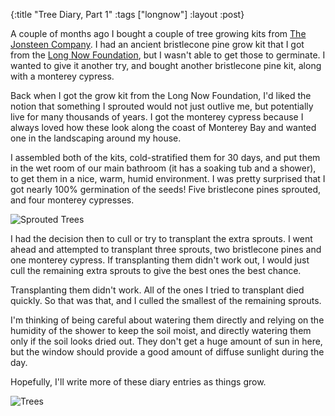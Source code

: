 {:title "Tree Diary, Part 1"
 :tags ["longnow"]
 :layout :post}

A couple of months ago I bought a couple of tree growing
kits from [The Jonsteen Company](https://sequoiatrees.com).
I had an ancient bristlecone pine grow kit that I got
from the [Long Now Foundation](https://longnow.org), but
I wasn't able to get those to germinate. I wanted to give
it another try, and bought another bristlecone pine kit,
along with a monterey cypress.

Back when I got the grow kit from the Long Now Foundation,
I'd liked the notion that something I sprouted would not just
outlive me, but potentially live for many thousands of
years. I got the monterey cypress because I always loved how
these look along the coast of Monterey Bay and wanted one
in the landscaping around my house.

I assembled both of the kits, cold-stratified them for
30 days, and put them in the wet room of our main bathroom
(it has a soaking tub and a shower), to get them in a nice,
warm, humid environment. I was pretty surprised that I got
nearly 100% germination of the seeds! Five bristlecone pines
sprouted, and four monterey cypresses.

![Sprouted Trees](/img/IMG_6939.jpeg)

I had the decision then to cull or try to transplant
the extra sprouts. I went ahead and attempted to transplant
three sprouts, two bristlecone pines and one monterey cypress.
If transplanting them didn't work out, I would just cull
the remaining extra sprouts to give the best ones the
best chance.

Transplanting them didn't work. All of the ones I tried
to transplant died quickly. So that was that, and I
culled the smallest of the remaining sprouts.

I'm thinking of being careful about watering them directly
and relying on the humidity of the shower to keep the soil moist,
and directly watering them only if the soil looks dried out.
They don't get a huge amount of sun in here, but the window
should provide a good amount of diffuse sunlight during the day.

Hopefully, I'll write more of these diary entries as things grow.

![Trees](/img/IMG_6987.jpeg)